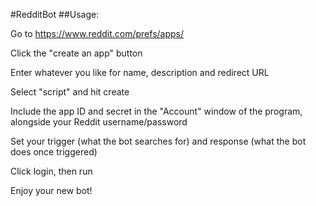 #RedditBot
##Usage:

Go to https://www.reddit.com/prefs/apps/

Click the "create an app" button

Enter whatever you like for name, description and redirect URL

Select "script" and hit create

Include the app ID and secret in the "Account" window of the program, alongside your Reddit username/password

Set your trigger (what the bot searches for) and response (what the bot does once triggered)

Click login, then run

Enjoy your new bot!
